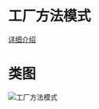 # 工厂方法模式
[详细介绍](http://www.bughui.com/2017/06/14/gof-design-pattern-factory-method/)
# 类图
![工厂方法模式](https://github.com/elvinzeng/java-design-pattern-samples/raw/master/factory-method/diagrams/factory-method.png "factory-method")
